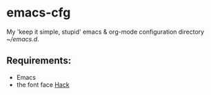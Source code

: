 # emacs-cfg
My 'keep it simple, stupid' emacs &amp; org-mode configuration directory *~/emacs.d*.

## Requirements: 

- Emacs 
- the font face [Hack](https://github.com/source-foundry/Hack)


  
